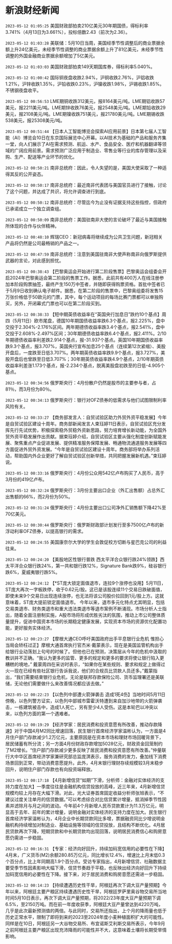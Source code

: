 # 新浪财经新闻
`2023-05-12 01:05:25` 美国财政部拍卖210亿美元30年期国债，得标利率3.741%（4月13日为3.661%），投标倍数2.43（前次为2.36）。

`2023-05-12 01:03:28` 美联储：5月10日当周，美国经季节性调整后的商业票据余额上升24亿美元，未经季节性调整的商业票据余额上升了81亿美元，未经季节性调整的外国金融商业票据余额增加了5亿美元。

`2023-05-12 01:03:03` 美国财政部拍卖149天期国库券，得标利率5.040%。

`2023-05-12 01:00:42` 国际铜夜盘收跌2.94%，沪铜收跌2.76%，沪铝收跌1.21%，沪锌收跌1.35%，沪铅收跌0.23%，沪镍收跌1.98%，沪锡收跌1.85%。不锈钢夜盘收平。

`2023-05-12 00:56:53` LME期铜收跌312美元，报8164美元/吨。LME期铝收跌57美元，报2211美元/吨。LME期锌收跌76美元，报2548美元/吨。LME期铅收跌29美元，报2108美元/吨。LME期镍收跌751美元，报21780美元/吨。LME期锡收跌538美元，报25308美元/吨。

`2023-05-12 00:51:44` 【日本人工智能博览会探索AI应用前景】日本第七届人工智能（AI）博览会10日在东京国际展览中心开幕。以AI技术为基础的产品和服务齐集一堂，向人们展示了AI在需求预测、航运、水产、食品安全、医疗和机器翻译等领域的广阔应用前景。需求预测广泛应用于制造业、零售业等行业的库存管理以及采购、生产、配送等产业环节的优化。

`2023-05-12 00:50:21` 南非总统府：因此，令人失望的是，美国大使采取了一种适得其反的公开姿态。

`2023-05-12 00:50:17` 南非总统府：最近南非代表团与美国官员进行了接触，讨论了这个问题，并达成了共识，将允许调查进行到底。

`2023-05-12 00:50:12` 南非总统府：尽管迄今为止没有证据支持这些指控，但政府已承诺成立一个独立调查组。

`2023-05-12 00:50:09` 南非总统府：美国驻南非大使的言论破坏了最近与美国接触所体现的合作与伙伴精神。

`2023-05-12 00:48:10` 辉瑞CEO：新冠病毒将继续成为公共卫生问题，新冠相关产品将仍然是公司最畅销的产品之一。

`2023-05-12 00:47:59` 南非总统府：注意到美国驻南非大使声称南非向俄罗斯提供武器的言论，对此感到担忧。

`2023-05-12 00:38:43` 【巴黎奥运会开始进行第二阶段售票】巴黎奥运会组委会开启2024年巴黎奥运会第二阶段的售票工作。据悉，此前共有400万人在线注册参加本阶段购票抽签，最终产生150万中签者，并随即获得购票资格。首批中签者已于5月9日收到确认电子邮件。据悉，在第二阶段的售票中，巴黎奥组委将发售15万张价格低于50欧元的门票，其中，每个运动项目的每场比赛门票都可以单独购买，另外，开闭幕式门票也可以在第二阶段买到。

`2023-05-12 00:38:33` 【短中期英债收益率在“英国央行加息日”跌约10个基点】周四（5月11日）欧市尾盘，德国10年期国债收益率跌6.3个基点，报2.225%，盘中交投于2.304%-2.176%区间。两年期德债收益率跌3.4个基点，报2.541%，盘中交投于2.608%-2.497%区间；30年期德债收益率跌6.4个基点，报2.411%。2/10年期德债收益率利差跌2.914个基点，报-31.937个基点。英国10年期国债收益率跌9.3个基点，报3.707%，英国央行宣布加息25个基点（连续第12次紧缩）、美股开盘后，一度跌至日低3.707%。两年期英债收益率跌9.9个基点，报3.727%，美股开盘后也曾跌至日低3.707%；30年期英债收益率跌4.9个基点，2/10年期英债收益率利差涨1.173个基点，报-2.234个基点，脱离美股盘初跌至的日低-4.905个基点。

`2023-05-12 00:34:56` 俄罗斯央行：4月份散户仍然是股市的主要参与者，占81％，而3月份为80％。

`2023-05-12 00:34:13` 俄罗斯央行：银行对OFZ债券的低需求与他们试图限制利率风险有关。

`2023-05-12 00:33:27` 【商务部发言人：自贸试验区助力外贸外资平稳发展】今年是自贸试验区建设十周年。商务部新闻发言人束珏婷11日表示，自贸试验区充分发挥先行先试优势，积极探索稳外贸稳外资新思路，努力培育增长新动能，为全国外贸外资平稳发展作出贡献。据束珏婷介绍，自贸试验区主要从强化制度创新赋能发展、聚焦重点产业促进发展、提供精准服务保障发展、畅通物流通道服务发展等四方面促进外贸外资发展。“今年是自贸试验区建设十周年。商务部将举办系列活动，帮助国内外企业更好了解自贸试验区创新举措，共同把握发展新机遇。”束珏婷说。

`2023-05-12 00:33:16` 俄罗斯央行：4月份公众用542亿卢布购买了人民币，高于3月份的419亿卢布。

`2023-05-12 00:32:24` 俄罗斯央行：3月份主要出口企业（外汇出售额）占总外汇出售额的66%，而2月份为50%。

`2023-05-12 00:31:24` 俄罗斯央行：4月份主要出口公司净外汇销售额下降42%至70亿美元。

`2023-05-12 00:30:44` 俄罗斯央行：俄罗斯财政部计划发行至多7500亿卢布的新浮动利率OFZ债券，以提高银行的需求。

`2023-05-12 00:24:55` 美国康奈尔大学的学生会敦促校方切断与星巴克公司的利益往来。

`2023-05-12 00:24:20` 【美股地区性银行普跌 西太平洋合众银行跌24%领跌】西太平洋合众银行跌24%，第一共和银行跌12%，Signature Bank跌9%，硅谷银行跌6%，夏威夷银行跌5%。

`2023-05-12 00:24:12` 【*ST庞大锁定面值退市，连拉9个涨停也没用】5月11日，ST庞大再次一字板跌停，收于0.62元/股。这已是该股连续11个交易日跌破面值，即使未来9个交易日出现连续涨停，也无法将该公司股价拉回到1元/股上方。这就意味着，ST庞大提前锁定面值退市。 今年以来，退市多元化特点尤其明显，包括交易类退市、财务类退市和重大违法类退市等退市案例不断涌现。市场分析人士指出，随着全面注册制实施，A股市场将形成优胜劣汰的氛围，推动上市公司整体质量提升，促进中国资本市场的长期稳定健康发展，实现资本市场的资源优化配置功能，更好服务实体经济。

`2023-05-12 00:23:27` 【摩根大通CEO呼吁美国政府出手平息银行业危机 惟担心当局会矫枉过正】摩根大通首席执行官杰米·戴蒙表示，现在是美国监管机构出手给银行业动荡划上句号的时候了。但他也已在预测，决策层从今年的危机中汲取的教训并不正确。“我认为更多的监管、更多的规定和更多的要求将使让银行陷入更糟糕的境地，” 戴蒙周四在采访时表示，“如果你在某些规则、要求和规定上做得过火—现在已经有些社区银行告诉我说，他们的合规员比贷款人员还多。”戴蒙指出，“我们需要结束银行业危机，无论是联邦存款保险公司、货币监理署还是美联储，无论他们需要做什么来改善情况都应该去做。”

`2023-05-12 00:22:23` 【以色列中部遭火箭弹袭击 造成1死4伤】当地时间5月11日傍晚，以色列警方证实，以色列中部城市雷霍沃特遭到来自加沙地带的火箭弹袭击，一栋建筑被击中，造成1人死亡，另有至少4人受伤。这是本轮巴以冲突以来，以色列方面的第一个遇难者。

`2023-05-12 00:19:29` 【经济学家：居民消费和投资意愿有所改善，推动存款降速】对于中国4月M2同比增速回落，民生银行首席经济学家温彬认为，一方面是4月住户部门存款减少1.2万亿元，主要原因是在资本市场和理财市场回暖背景下，居民储蓄有所分流；另一方面4月份财政存款增加5028亿元，财政资金回笼制约了M2增长。“住户部门存款减少更多反映了居民消费和投资意愿有所改善。”仲量联行大中华区首席经济学家兼研究部总监庞溟表示，服务消费的发力，叠加线下消费场景回到正常，带动消费意愿提升。此外，4月末银行理财存续规模较3月末稳步回升，说明住户部门存款也有向投资端释放。

`2023-05-12 00:17:18` 【4月新增信贷“如期”下滑，分析师：金融对实体经济的支持力度在加大】一季度往往是金融机构信贷投放的高峰，近三年来，4月新增信贷规模均较上月存在大幅下滑。对此，光大证券首席固定收益分析师张旭表示，“不建议过度关注单月的信贷数据。”可以考虑综合对比信贷累计增量，抵消掉季节性因素并滤除月与月之间的波动。今年前4个月新增人民币贷款累计为11.3万亿元，明显高于去年、前年的累计增量，说明金融对实体经济的支持力度在加大。民生银行首席经济学家温彬认为，4月企业中长期贷款同比多增，票据融资同比少增说明金融机构持续增加对制造业、基础设施等领域的信贷投放，且结构不断优化。4月居民贷款再次下降，短期贷款和中长期贷款均出现回落，说明居民消费信心和购房意愿仍需进一步稳固。

`2023-05-12 00:16:31` 【专家：经济向好回升，持续加码宽信用的必要性在下降】4月末，广义货币(M2)余额280.85万亿元，同比增长12.4%，增速比上月末低0.3个百分点，比上年同期高1.9个百分点。受访专家指出，4月新增信贷、社融数据主要受季节性因素影响大幅下滑，信贷节奏趋于平稳，也反映出经济向好回升下持续加码宽信用的必要性在下降。接下来，对于居民消费和购房意愿还需进一步稳固。

`2023-05-12 00:14:23` 【持续遭遇历史性干旱，阿根廷再次下调大豆产量预期】今年以来，阿根廷主要产粮区持续遭遇历史性干旱，阿根廷罗萨里奥谷物交易所当地时间5月10日表示，再次下调大豆产量预期，将2022/23年度大豆产量预期下调6.5%，至2150万吨。而在前一年度收获季，阿根廷大豆产量曾达到4220万吨，几乎是此次最新预测值的两倍。与此同时，交易所还指出，上个月的降雨量也低于历史正常水平，限制了即将到来的2023至2024年度小麦种植面积扩大的可能性。同样是在10日，阿根廷另一大谷物交易所、布宜诺斯艾利斯交易所表示，今年9月之前阿根廷主要产粮区出现充沛降雨的可能性并不大，这意味着土壤将长期受旱情影响。

